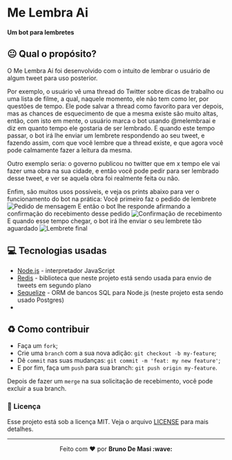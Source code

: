 <p align="center">
  <h1>Me Lembra Ai</h1>
  <h4>Um bot para lembretes</h4>
</p>

## :neutral_face: Qual o propósito?
O Me Lembra Aí foi desenvolvido com o intuito de lembrar o usuário de algum tweet para uso posterior.

Por exemplo, o usuário vê uma thread do Twitter sobre dicas de trabalho ou uma lista de filme, a qual, naquele momento, ele não tem como ler, por questões de tempo. Ele pode salvar a thread como favorito para ver depois, mas as chances de esquecimento de que a mesma existe são muito altas, então, com isto em mente, o usuário marca o bot usando @melembraai e diz em quanto tempo ele gostaria de ser lembrado. E quando este tempo passar, o bot irá lhe enviar um lembrete respondendo ao seu tweet, e fazendo assim, com que você lembre que a thread existe, e que agora você pode calmamente fazer a leitura da mesma.

Outro exemplo seria: o governo publicou no twitter que em x tempo ele vai fazer uma obra na sua cidade, e então você pode pedir para ser lembrado desse tweet, e ver se aquela obra foi realmente feita ou não.

Enfim, são muitos usos possíveis, e veja os prints abaixo para ver o funcionamento do bot na prática:
Você primeiro faz o pedido de lembrete
<img src="https://i.imgur.com/9brMtyx.png" alt="Pedido de mensagem" />
E então o bot lhe responde afirmando a confirmação do recebimento desse pedido
<img src="https://i.imgur.com/3rVZAuL.png" alt="Confirmação de recebimento" />
E quando esse tempo chegar, o bot irá lhe enviar o seu lembrete tão aguardado
<img src="https://i.imgur.com/nz2r3Jd.png" alt="Lembrete final" />

## :computer: Tecnologias usadas
- [Node.js](https://nodejs.org/en/) - interpretador JavaScript
- [Redis](https://redis.io/) - biblioteca que neste projeto está sendo usada para envio de tweets em segundo plano
- [Sequelize](https://sequelize.org/) - ORM de bancos SQL para Node.js (neste projeto esta sendo usado Postgres)
- []()

## :recycle: Como contribuir

- Faça um `fork`;
- Crie uma `branch` com a sua nova adição: `git checkout -b my-feature`;
- Dê `commit` nas suas mudanças: `git commit -m 'feat: my new feature'`;
- E por fim, faça um `push` para sua branch: `git push origin my-feature`.

Depois de fazer um `merge` na sua solicitação de recebimento, você pode excluir a sua branch.

### :memo: Licença

Esse projeto está sob a licença MIT. Veja o arquivo [LICENSE](LICENSE.md) para mais detalhes.

---

<p align="center">Feito com ❤️ por <strong>Bruno De Masi :wave: </p>

